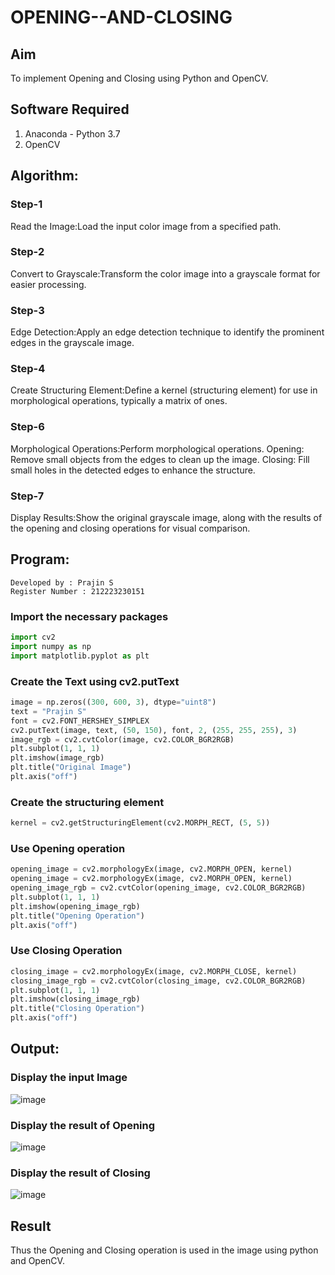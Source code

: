 # OPENING--AND-CLOSING
## Aim
To implement Opening and Closing using Python and OpenCV.

## Software Required
1. Anaconda - Python 3.7
2. OpenCV
## Algorithm:
### Step-1
Read the Image:Load the input color image from a specified path.
### Step-2
Convert to Grayscale:Transform the color image into a grayscale format for easier processing.
### Step-3
Edge Detection:Apply an edge detection technique to identify the prominent edges in the grayscale image.
### Step-4
Create Structuring Element:Define a kernel (structuring element) for use in morphological operations, typically a matrix of ones.
### Step-6
Morphological Operations:Perform morphological operations.
Opening: Remove small objects from the edges to clean up the image.
Closing: Fill small holes in the detected edges to enhance the structure.
### Step-7
Display Results:Show the original grayscale image, along with the results of the opening and closing operations for visual comparison.

 
## Program:
```
Developed by : Prajin S
Register Number : 212223230151
```

### Import the necessary packages
``` Python
import cv2
import numpy as np
import matplotlib.pyplot as plt
```


### Create the Text using cv2.putText
``` Python
image = np.zeros((300, 600, 3), dtype="uint8")
text = "Prajin S"
font = cv2.FONT_HERSHEY_SIMPLEX
cv2.putText(image, text, (50, 150), font, 2, (255, 255, 255), 3)
image_rgb = cv2.cvtColor(image, cv2.COLOR_BGR2RGB)
plt.subplot(1, 1, 1)
plt.imshow(image_rgb)
plt.title("Original Image")
plt.axis("off")
```


### Create the structuring element
``` Python
kernel = cv2.getStructuringElement(cv2.MORPH_RECT, (5, 5))
```


### Use Opening operation
``` Python
opening_image = cv2.morphologyEx(image, cv2.MORPH_OPEN, kernel)
opening_image = cv2.morphologyEx(image, cv2.MORPH_OPEN, kernel)
opening_image_rgb = cv2.cvtColor(opening_image, cv2.COLOR_BGR2RGB)
plt.subplot(1, 1, 1)
plt.imshow(opening_image_rgb)
plt.title("Opening Operation")
plt.axis("off")
```



### Use Closing Operation

``` Python
closing_image = cv2.morphologyEx(image, cv2.MORPH_CLOSE, kernel)
closing_image_rgb = cv2.cvtColor(closing_image, cv2.COLOR_BGR2RGB)
plt.subplot(1, 1, 1)
plt.imshow(closing_image_rgb)
plt.title("Closing Operation")
plt.axis("off")
```




## Output:

### Display the input Image
![image](https://github.com/user-attachments/assets/6a667372-34f0-4dcd-b40c-f72b6af84396)


### Display the result of Opening
![image](https://github.com/user-attachments/assets/938706a5-1d69-4c11-b194-e37558a50a98)

### Display the result of Closing
![image](https://github.com/user-attachments/assets/ba4fc42d-8864-429a-a878-aa7397d20e8c)


## Result
Thus the Opening and Closing operation is used in the image using python and OpenCV.
